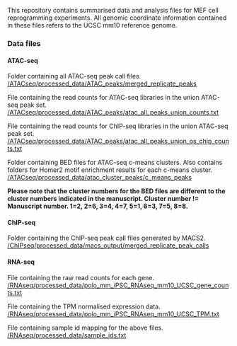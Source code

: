 
This repository contains summarised data and analysis files for MEF cell reprogramming experiments. All genomic coordinate information contained in these files refers to the UCSC mm10 reference genome.

### Data files 

#### ATAC-seq

Folder containing all ATAC-seq peak call files.  
[/ATACseq/processed_data/ATAC_peaks/merged_replicate_peaks](/ATACseq/processed_data/ATAC_peaks/merged_replicate_peaks)

File containing the read counts for ATAC-seq libraries in the union ATAC-seq peak set.  
[/ATACseq/processed_data/ATAC_peaks/atac_all_peaks_union_counts.txt](/ATACseq/processed_data/ATAC_peaks/atac_all_peaks_union_counts.txt)

File containing the read counts for ChIP-seq libraries in the union ATAC-seq peak set.  
[/ATACseq/processed_data/ATAC_peaks/atac_all_peaks_union_os_chip_counts.txt](/ATACseq/processed_data/ATAC_peaks/atac_all_peaks_union_os_chip_counts.txt)

Folder containing BED files for ATAC-seq c-means clusters. Also contains folders for Homer2 motif enrichment results for each c-means cluster.  
[/ATACseq/processed_data/atac_cluster_peaks/c_means_peaks](/ATACseq/processed_data/atac_cluster_peaks/c_means_peaks)

**Please note that the cluster numbers for the BED files are different to the cluster numbers indicated in the manuscript. Cluster number != Manuscript number. 1=2, 2=6, 3=4, 4=7, 5=1, 6=3, 7=5, 8=8.**

#### ChIP-seq

Folder containing the ChIP-seq peak call files generated by MACS2.  
[/ChIPseq/processed_data/macs_output/merged_replicate_peak_calls](/ChIPseq/processed_data/macs_output/merged_replicate_peak_calls)

#### RNA-seq

File containing the raw read counts for each gene.  
[/RNAseq/processed_data/polo_mm_iPSC_RNAseq_mm10_UCSC_gene_counts.txt](/RNAseq/processed_data/polo_mm_iPSC_RNAseq_mm10_UCSC_gene_counts.txt)

File containing the TPM normalised expression data.  
[/RNAseq/processed_data/polo_mm_iPSC_RNAseq_mm10_UCSC_TPM.txt](/RNAseq/processed_data/polo_mm_iPSC_RNAseq_mm10_UCSC_TPM.txt)

File containing sample id mapping for the above files.  
[/RNAseq/processed_data/sample_ids.txt](/RNAseq/processed_data/sample_ids.txt)





